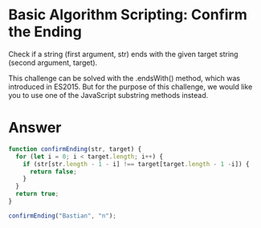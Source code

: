 # Basic Algorithm Scripting: Confirm the Ending

Check if a string (first argument, str) ends with the given target string (second argument, target).

This challenge can be solved with the .endsWith() method, which was introduced in ES2015. But for the purpose of this challenge, we would like you to use one of the JavaScript substring methods instead.


# Answer

```JavaScript
function confirmEnding(str, target) {
  for (let i = 0; i < target.length; i++) {
    if (str[str.length - 1 - i] !== target[target.length - 1 -i]) {
      return false;
    }
  }
  return true;
}

confirmEnding("Bastian", "n");
```